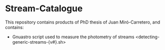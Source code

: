 # Stream-Catalogue 
This repository contains products of PhD thesis of Juan Miró-Carretero, and contains: 
- Gnuastro script used to measure the photometry of streams <detecting-generic-streams-{v#}.sh>
